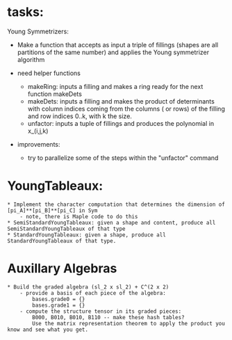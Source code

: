 # tasks:

Young Symmetrizers:
* Make a function that accepts as input a triple of fillings (shapes are all partitions of the same number) and applies the Young symmetrizer algorithm
* need helper functions 
    - makeRing: inputs a filling and makes a ring ready for the next function makeDets
    - makeDets: inputs a filling and makes the product of determinants with column indices coming from the columns ( or rows) of the filling and row indices 0..k, with k the size.
    - unfactor: inputs a tuple of fillings and produces the polynomial in x_(i,j,k)

* improvements:
    - try to parallelize some of the steps within the "unfactor" command

# YoungTableaux:
    * Implement the character computation that determines the dimension of [pi_A]**[pi_B]**[pi_C] in Sym
        - note, there is Maple code to do this
    * SemiStandardYoungTableaux: given a shape and content, produce all SemiStandardYoungTableaux of that type
    * StandardYoungTableaux: given a shape, produce all StandardYoungTableaux of that type.

# Auxillary Algebras
    * Build the graded algebra (sl_2 x sl_2) + C^(2 x 2)
        - provide a basis of each piece of the algebra:
            bases.grade0 = {}
            bases.grade1 = {}
        - compute the structure tensor in its graded pieces:
            B000, B010, B010, B110 -- make these hash tables?
            Use the matrix representation theorem to apply the product you know and see what you get. 